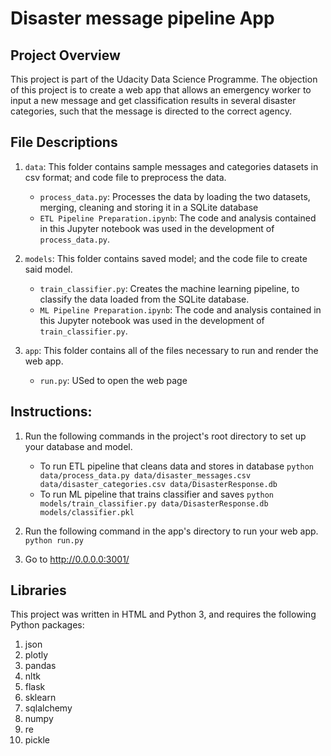 # Disaster message pipeline App
## Project Overview
This project is part of the Udacity Data Science Programme. The objection of this project is to create a web app that allows an emergency worker to input a new message and get classification results in several disaster categories, such that the message is directed to the correct agency. 

## File Descriptions
1. `data`: This folder contains sample messages and categories datasets in csv format; and code file to preprocess the data.
    - `process_data.py`: Processes the data by loading the two datasets, merging, cleaning and storing it in a SQLite database
    - `ETL Pipeline Preparation.ipynb`: The code and analysis contained in this Jupyter notebook was used in the development of `process_data.py`. 

2. `models`: This folder contains saved model; and the code file to create said model.
    - `train_classifier.py`: Creates the machine learning pipeline, to classify the data loaded from the SQLite database. 
    - `ML Pipeline Preparation.ipynb`: The code and analysis contained in this Jupyter notebook was used in the development of `train_classifier.py`. 

3. `app`: This folder contains all of the files necessary to run and render the web app.
    - `run.py`: USed to open the web page

## Instructions:
1. Run the following commands in the project's root directory to set up your database and model.

    - To run ETL pipeline that cleans data and stores in database
        `python data/process_data.py data/disaster_messages.csv data/disaster_categories.csv data/DisasterResponse.db`
    - To run ML pipeline that trains classifier and saves
        `python models/train_classifier.py data/DisasterResponse.db models/classifier.pkl`

2. Run the following command in the app's directory to run your web app.
    `python run.py`

3. Go to http://0.0.0.0:3001/

## Libraries
This project was written in HTML and Python 3, and requires the following Python packages: 
1. json
2. plotly
3. pandas 
4. nltk 
5. flask 
6. sklearn 
7. sqlalchemy 
8. numpy 
9. re 
10. pickle
